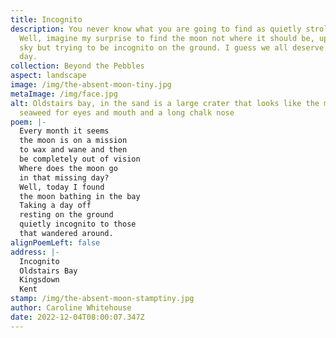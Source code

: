 ```yaml
---
title: Incognito
description: You never know what you are going to find as quietly stroll along.
  Well, imagine my surprise to find the moon not where it should be, up in the
  sky but trying to be incognito on the ground. I guess we all deserve a rest
  day.
collection: Beyond the Pebbles
aspect: landscape
image: /img/the-absent-moon-tiny.jpg
metaImage: /img/face.jpg
alt: Oldstairs bay, in the sand is a large crater that looks like the moon,
  seaweed for eyes and mouth and a long chalk nose
poem: |-
  Every month it seems 
  the moon is on a mission 
  to wax and wane and then 
  be completely out of vision
  Where does the moon go 
  in that missing day?
  Well, today I found 
  the moon bathing in the bay
  Taking a day off 
  resting on the ground
  quietly incognito to those
  that wandered around.
alignPoemLeft: false
address: |-
  Incognito
  Oldstairs Bay
  Kingsdown
  Kent
stamp: /img/the-absent-moon-stamptiny.jpg
author: Caroline Whitehouse
date: 2022-12-04T08:00:07.347Z
---
```

